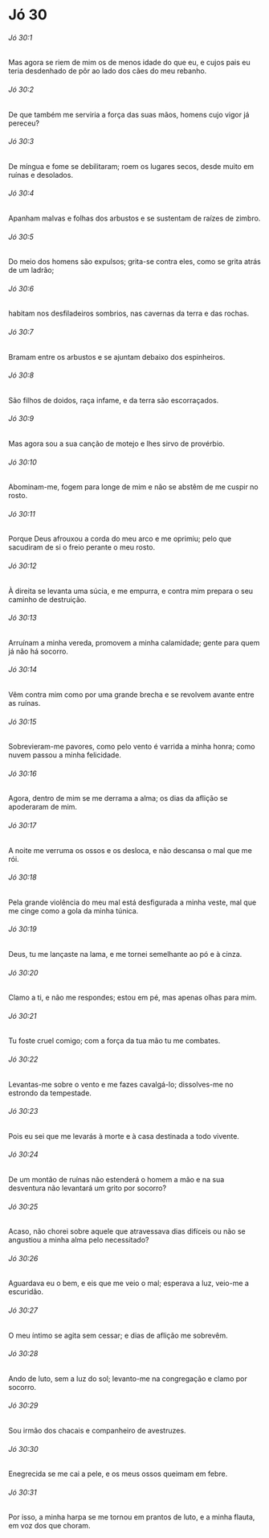 # Jó 30

###### Jó 30:1

Mas agora se riem de mim os de menos idade do que eu, e cujos pais eu teria desdenhado de pôr ao lado dos cães do meu rebanho.

###### Jó 30:2

De que também me serviria a força das suas mãos, homens cujo vigor já pereceu?

###### Jó 30:3

De míngua e fome se debilitaram; roem os lugares secos, desde muito em ruínas e desolados.

###### Jó 30:4

Apanham malvas e folhas dos arbustos e se sustentam de raízes de zimbro.

###### Jó 30:5

Do meio dos homens são expulsos; grita-se contra eles, como se grita atrás de um ladrão;

###### Jó 30:6

habitam nos desfiladeiros sombrios, nas cavernas da terra e das rochas.

###### Jó 30:7

Bramam entre os arbustos e se ajuntam debaixo dos espinheiros.

###### Jó 30:8

São filhos de doidos, raça infame, e da terra são escorraçados.

###### Jó 30:9

Mas agora sou a sua canção de motejo e lhes sirvo de provérbio.

###### Jó 30:10

Abominam-me, fogem para longe de mim e não se abstêm de me cuspir no rosto.

###### Jó 30:11

Porque Deus afrouxou a corda do meu arco e me oprimiu; pelo que sacudiram de si o freio perante o meu rosto.

###### Jó 30:12

À direita se levanta uma súcia, e me empurra, e contra mim prepara o seu caminho de destruição.

###### Jó 30:13

Arruínam a minha vereda, promovem a minha calamidade; gente para quem já não há socorro.

###### Jó 30:14

Vêm contra mim como por uma grande brecha e se revolvem avante entre as ruínas.

###### Jó 30:15

Sobrevieram-me pavores, como pelo vento é varrida a minha honra; como nuvem passou a minha felicidade.

###### Jó 30:16

Agora, dentro de mim se me derrama a alma; os dias da aflição se apoderaram de mim.

###### Jó 30:17

A noite me verruma os ossos e os desloca, e não descansa o mal que me rói.

###### Jó 30:18

Pela grande violência do meu mal está desfigurada a minha veste, mal que me cinge como a gola da minha túnica.

###### Jó 30:19

Deus, tu me lançaste na lama, e me tornei semelhante ao pó e à cinza.

###### Jó 30:20

Clamo a ti, e não me respondes; estou em pé, mas apenas olhas para mim.

###### Jó 30:21

Tu foste cruel comigo; com a força da tua mão tu me combates.

###### Jó 30:22

Levantas-me sobre o vento e me fazes cavalgá-lo; dissolves-me no estrondo da tempestade.

###### Jó 30:23

Pois eu sei que me levarás à morte e à casa destinada a todo vivente.

###### Jó 30:24

De um montão de ruínas não estenderá o homem a mão e na sua desventura não levantará um grito por socorro?

###### Jó 30:25

Acaso, não chorei sobre aquele que atravessava dias difíceis ou não se angustiou a minha alma pelo necessitado?

###### Jó 30:26

Aguardava eu o bem, e eis que me veio o mal; esperava a luz, veio-me a escuridão.

###### Jó 30:27

O meu íntimo se agita sem cessar; e dias de aflição me sobrevêm.

###### Jó 30:28

Ando de luto, sem a luz do sol; levanto-me na congregação e clamo por socorro.

###### Jó 30:29

Sou irmão dos chacais e companheiro de avestruzes.

###### Jó 30:30

Enegrecida se me cai a pele, e os meus ossos queimam em febre.

###### Jó 30:31

Por isso, a minha harpa se me tornou em prantos de luto, e a minha flauta, em voz dos que choram.

